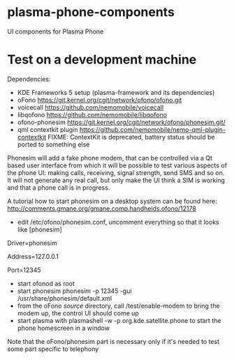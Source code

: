 plasma-phone-components
=======================

UI components for Plasma Phone

Test on a development machine
=======================

Dependencies:
* KDE Frameworks 5 setup (plasma-framework and its dependencies)
* oFono https://git.kernel.org/cgit/network/ofono/ofono.git
* voicecall https://github.com/nemomobile/voicecall
* libqofono https://github.com/nemomobile/libqofono
* ofono-phonesim https://git.kernel.org/cgit/network/ofono/phonesim.git/
* qml contextkit plugin https://github.com/nemomobile/nemo-qml-plugin-contextkit FIXME: ContextKit is deprecated, battery status should be ported to something else

Phonesim will add a fake phone modem, that can be controlled via a Qt based user interface from
which it will be possible to test various aspects of the phone UI: making calls, receiving, signal strength,
send SMS and so on. It will not generate any real call, but only make the UI think a SIM is working and that
a phone call is in progress.

A tutorial how to start phonesim on a desktop system can be found here:
http://comments.gmane.org/gmane.comp.handhelds.ofono/12178

* edit /etc/ofono/phonesim.conf, uncomment everything so that it looks like
 [phonesim]

 Driver=phonesim
 
 Address=127.0.0.1
 
 Port=12345


* start ofonod as root
* start phonesim
  phonesim -p 12345  -gui  /usr/share/phonesim/default.xml
* from the oFono *source* directory, call /test/enable-modem to bring the modem up, the control UI should come up
* start plasma with plasmashell -w -p org.kde.satellite.phone to start the phone homescreen in a window

Note that the oFono/phonesim part is necessary only if it's needed to test some part specific to telephony
